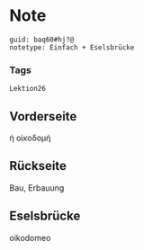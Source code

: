 # Note
```
guid: baq60#hj?@
notetype: Einfach + Eselsbrücke
```

### Tags
```
Lektion26
```

## Vorderseite
ἡ οἰκοδομή

## Rückseite
Bau, Erbauung

## Eselsbrücke
oikodomeo
